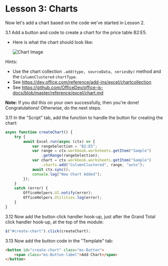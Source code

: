 # Lesson 3: Charts

Now let's add a chart based on the code we've started in Lesson 2.

3.1 Add a button and code to create a chart for the price table B2:E5.
* Here is what the chart should look like:

    ![Chart Image](Image1_lesson3.png)


Hints:
* Use the chart collection ``.add(type, sourceData, seriesBy)`` method and the ``ColumnClustered`` ``chartType``.
* See <https://dev.office.com/reference/add-ins/excel/chartcollection>
* See <https://github.com/OfficeDev/office-js-docs/blob/master/reference/excel/chart.md>

**Note:** If you did this on your own successfully, then you're done! Congratulations! Otherwise, do the next steps.

3.11 In the "Script" tab, add the function to handle the button for creating the chart:

```typescript
async function createChart() {
    try {
        await Excel.run(async (ctx) => {
            var rangeSelection = "B2:E5";
            var range = ctx.workbook.worksheets.getItem("Sample")
                .getRange(rangeSelection);
            var chart = ctx.workbook.worksheets.getItem("Sample")
                .charts.add("ColumnClustered", range, "auto");
            await ctx.sync();
            console.log("New Chart Added");
        });
    }
    catch (error) {
        OfficeHelpers.UI.notify(error);
        OfficeHelpers.Utilities.log(error);
    }
}
```
3.12 Now add the button click handler hook-up, just after the Grand Total click handler hook-up, at the top of the module:

```typescript
$("#create-chart").click(createChart);
```

3.13 Now add the button code in the "Template" tab:
```html
<button id="create-chart" class="ms-Button">
    <span class="ms-Button-label">Add Chart</span>
</button>
```
